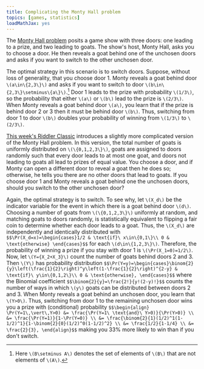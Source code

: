```yaml
---
title: Complicating the Monty Hall problem
topics: [games, statistics]
loadMathJax: yes
---
```


The [Monty Hall problem](https://en.wikipedia.org/wiki/Monty_Hall_problem) posits a game show with three doors: one leading to a prize, and two leading to goats.
The show's host, Monty Hall, asks you to choose a door.
He then reveals a goat behind one of the unchosen doors and asks if you want to switch to the other unchosen door.

The optimal strategy in this scenario is to switch doors.
Suppose, without loss of generality, that you choose door 1.
Monty reveals a goat behind door `\(a\in\{2,3\}\)` and asks if you want to switch to door `\(b\in\{2,3\}\setminus\{a\}\)`.[^set-minus]
Door 1 leads to the prize with probability `\(1/3\)`, so the probability that either `\(a\)` or `\(b\)` lead to the prize is `\(2/3\)`.
When Monty reveals a goat behind door `\(a\)`, you learn that if the prize is behind door 2 or 3 then it must be behind door `\(b\)`.
Thus, switching from door 1 to door `\(b\)` doubles your probability of winning from `\(1/3\)` to `\(2/3\)`.

[^set-minus]: Here `\(B\setminus A\)` denotes the set of elements of `\(B\)` that are not elements of `\(A\)`.

[This week's Riddler Classic](https://fivethirtyeight.com/features/can-you-beat-the-goat-monty-hall-problem/) introduces a slightly more complicated version of the Monty Hall problem.
In this version, the total number of goats is uniformly distributed on `\(\{0,1,2,3\}\)`, goats are assigned to doors randomly such that every door leads to at most one goat, and doors not leading to goats all lead to prizes of equal value.
You choose a door, and if Monty can open a different door to reveal a goat then he does so; otherwise, he tells you there are no other doors that lead to goats.
If you choose door 1 and Monty reveals a goat behind one the unchosen doors, should you switch to the other unchosen door?

Again, the optimal strategy is to switch.
To see why, let `\(X_d\)` be the indicator variable for the event in which there is a goat behind door `\(d\)`.
Choosing a number of goats from `\(\{0,1,2,3\}\)` uniformly at random, and matching goats to doors randomly, is statistically equivalent to flipping a fair coin to determine whether each door leads to a goat.
Thus, the `\(X_d\)` are independently and identically distributed with
`$$\Pr(X_d=x)=\begin{cases}1/2 & \text{if}\ x\in\{0,1\}\\ 0 & \text{otherwise} \end{cases}$$`
for each `\(d\in\{1,2,3\}\)`.
Therefore, the probability of winning a prize if you stay with door 1 is `\(\Pr(X_1=0)=1/2\)`.
Now, let `\(Y={X_2+X_3}\)` count the number of goats behind doors 2 and 3.
Then `\(Y\)` has probability distribution
`$$\Pr(Y=y)=\begin{cases}\binom{2}{y}\left(\frac{1}{2}\right)^y\left(1-\frac{1}{2}\right)^{2-y} & \text{if}\ y\in\{0,1,2\}\\ 0 & \text{otherwise}, \end{cases}$$`
where the Binomial coefficient
`$$\binom{2}{y}=\frac{2!}{y!(2-y)!}$$`
counts the number of ways in which `\(y\)` goats can be distributed between doors 2 and 3.
When Monty reveals a goat behind an unchosen door, you learn that `\(Y>0\)`.
Thus, switching from door 1 to the remaining unchosen door wins you a prize with (conditional) probability
`$$\begin{align}
\Pr(Y=1\,\vert\,Y>0)
&= \frac{\Pr(Y=1\ \text{and}\ Y>0)}{\Pr(Y>0)} \\
&= \frac{\Pr(Y=1)}{1-\Pr(Y=0)} \\
&= \frac{\binom{2}{1}(1/2)^1(1-1/2)^1}{1-\binom{2}{0}(1/2)^0(1-1/2)^2} \\
&= \frac{1/2}{1-1/4} \\
&= \frac{2}{3},
\end{align}$$`
making you 33% more likely to win than if you don't switch.
